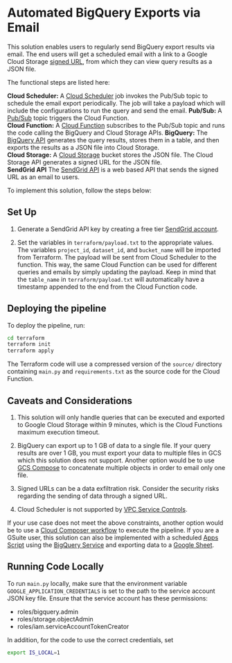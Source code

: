 # Automated BigQuery Exports via Email

This solution enables users to regularly send BigQuery export results via email. The end users will get a scheduled email with a link to a Google Cloud Storage [signed URL](https://cloud.google.com/storage/docs/access-control/signed-urls), from which they can view query results as a JSON file.

The functional steps are listed here:

**Cloud Scheduler:** A [Cloud Scheduler](https://cloud.google.com/scheduler) job invokes the Pub/Sub topic to schedule the email export periodically. The job will take a payload which will include the configurations to run the query and send the email.
**Pub/Sub:** A [Pub/Sub](https://cloud.google.com/pubsub) topic triggers the Cloud Function.  
**Cloud Function:** A [Cloud Function](https://cloud.google.com/functions) subscribes to the Pub/Sub topic and runs the code calling the BigQuery and Cloud Storage APIs. 
**BigQuery:** The [BigQuery API](https://cloud.google.com/bigquery/docs/reference/rest) generates the query results, stores them in a table, and then exports the results as a JSON file into Cloud Storage.  
**Cloud Storage:** A [Cloud Storage](https://cloud.google.com/storage/) bucket stores the JSON file. The Cloud Storage API generates a signed URL for the JSON file.  
**SendGrid API** The [SendGrid API](https://sendgrid.com/) is a web based API that sends the signed URL as an email to users.

To implement this solution, follow the steps below:

## Set Up
1. Generate a SendGrid API key by creating a free tier [SendGrid account](https://signup.sendgrid.com/).

2. Set the variables in `terraform/payload.txt` to the appropriate values. The variables `project_id`, `dataset_id`, and `bucket_name` will be imported from Terraform. The payload will be sent from Cloud Scheduler to the function. This way, the same Cloud Function can be used for different queries and emails by simply updating the payload. Keep in mind that the `table_name` in `terraform/payload.txt` will automatically have a timestamp appended to the end from the Cloud Function code.

## Deploying the pipeline

To deploy the pipeline, run:
```bash
cd terraform
terraform init
terraform apply
```
The Terraform code will use a compressed version of the `source/` directory containing `main.py` and `requirements.txt` as the source code for the Cloud Function.

## Caveats and Considerations
1. This solution will only handle queries that can be executed and exported to Google Cloud Storage within 9 minutes, which is the Cloud Functions maximum execution timeout.

2. BigQuery can export up to 1 GB of data to a single file. If your query results are over 1 GB, you must export your data to multiple files in GCS which this solution does not support. Another option would be to use [GCS Compose](https://cloud.google.com/storage/docs/composite-objects) to concatenate multiple objects in order to email only one file. 

3. Signed URLs can be a data exfiltration risk. Consider the security risks regarding the sending of data through a signed URL.

4. Cloud Scheduler is not supported by [VPC Service Controls](https://cloud.google.com/vpc-service-controls/docs/supported-products).

If your use case does not meet the above constraints, another option would be to use a [Cloud Composer workflow](https://cloud.google.com/composer/docs/how-to/using/writing-dags) to execute the pipeline. If you are a GSuite user, this solution can also be implemented with a scheduled [Apps Script](https://developers.google.com/apps-script) using the [BigQuery Service](https://developers.google.com/apps-script/advanced/bigquery) and exporting data to a [Google Sheet](https://developers.google.com/apps-script/reference/spreadsheet).

## Running Code Locally

To run `main.py` locally, make sure that the environment variable `GOOGLE_APPLICATION_CREDENTIALS` is set to the path to the service account JSON key file. Ensure that the service account has these permissions:
+ roles/bigquery.admin
+ roles/storage.objectAdmin
+ roles/iam.serviceAccountTokenCreator

In addition, for the code to use the correct credentials, set 
```bash
export IS_LOCAL=1
```
